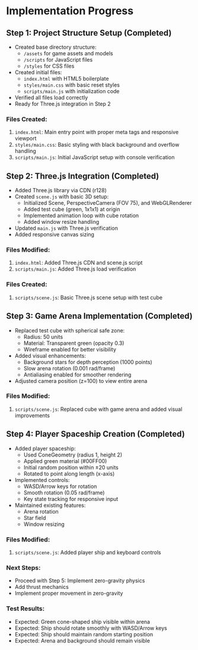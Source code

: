 # Implementation Progress

## Step 1: Project Structure Setup (Completed)
- Created base directory structure:
  - `/assets` for game assets and models
  - `/scripts` for JavaScript files
  - `/styles` for CSS files
- Created initial files:
  - `index.html` with HTML5 boilerplate
  - `styles/main.css` with basic reset styles
  - `scripts/main.js` with initialization code
- Verified all files load correctly
- Ready for Three.js integration in Step 2

### Files Created:
1. `index.html`: Main entry point with proper meta tags and responsive viewport
2. `styles/main.css`: Basic styling with black background and overflow handling
3. `scripts/main.js`: Initial JavaScript setup with console verification

## Step 2: Three.js Integration (Completed)
- Added Three.js library via CDN (r128)
- Created `scene.js` with basic 3D setup:
  - Initialized Scene, PerspectiveCamera (FOV 75), and WebGLRenderer
  - Added test cube (green, 1x1x1) at origin
  - Implemented animation loop with cube rotation
  - Added window resize handling
- Updated `main.js` with Three.js verification
- Added responsive canvas sizing

### Files Modified:
1. `index.html`: Added Three.js CDN and scene.js script
2. `scripts/main.js`: Added Three.js load verification

### Files Created:
1. `scripts/scene.js`: Basic Three.js scene setup with test cube

## Step 3: Game Arena Implementation (Completed)
- Replaced test cube with spherical safe zone:
  - Radius: 50 units
  - Material: Transparent green (opacity 0.3)
  - Wireframe enabled for better visibility
- Added visual enhancements:
  - Background stars for depth perception (1000 points)
  - Slow arena rotation (0.001 rad/frame)
  - Antialiasing enabled for smoother rendering
- Adjusted camera position (z=100) to view entire arena

### Files Modified:
1. `scripts/scene.js`: Replaced cube with game arena and added visual improvements

## Step 4: Player Spaceship Creation (Completed)
- Added player spaceship:
  - Used ConeGeometry (radius 1, height 2)
  - Applied green material (#00FF00)
  - Initial random position within ±20 units
  - Rotated to point along length (x-axis)
- Implemented controls:
  - WASD/Arrow keys for rotation
  - Smooth rotation (0.05 rad/frame)
  - Key state tracking for responsive input
- Maintained existing features:
  - Arena rotation
  - Star field
  - Window resizing

### Files Modified:
1. `scripts/scene.js`: Added player ship and keyboard controls

### Next Steps:
- Proceed with Step 5: Implement zero-gravity physics
- Add thrust mechanics
- Implement proper movement in zero-gravity

### Test Results:
- Expected: Green cone-shaped ship visible within arena
- Expected: Ship should rotate smoothly with WASD/Arrow keys
- Expected: Ship should maintain random starting position
- Expected: Arena and background should remain visible
